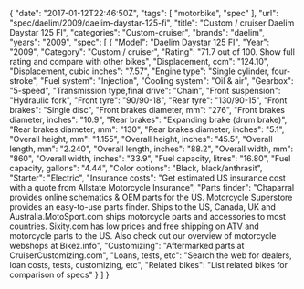 {
    "date": "2017-01-12T22:46:50Z",
    "tags": [
        "motorbike",
        "spec"
    ],
    "url": "spec\/daelim\/2009\/daelim-daystar-125-fi",
    "title": "Custom \/ cruiser Daelim Daystar 125 FI",
    "categories": "Custom-cruiser",
    "brands": "daelim",
    "years": "2009",
    "spec": [
        {
            "Model": "Daelim Daystar 125 FI",
            "Year": "2009",
            "Category": "Custom \/ cruiser",
            "Rating": "71.7 out of 100. Show full rating and compare with other bikes",
            "Displacement, ccm": "124.10",
            "Displacement, cubic inches": "7.57",
            "Engine type": "Single cylinder, four-stroke",
            "Fuel system": "Injection",
            "Cooling system": "Oil & air",
            "Gearbox": "5-speed",
            "Transmission type,final drive": "Chain",
            "Front suspension": "Hydraulic fork",
            "Front tyre": "90\/90-18",
            "Rear tyre": "130\/90-15",
            "Front brakes": "Single disc",
            "Front brakes diameter, mm": "276",
            "Front brakes diameter, inches": "10.9",
            "Rear brakes": "Expanding brake (drum brake)",
            "Rear brakes diameter, mm": "130",
            "Rear brakes diameter, inches": "5.1",
            "Overall height, mm": "1.155",
            "Overall height, inches": "45.5",
            "Overall length, mm": "2.240",
            "Overall length, inches": "88.2",
            "Overall width, mm": "860",
            "Overall width, inches": "33.9",
            "Fuel capacity, litres": "16.80",
            "Fuel capacity, gallons": "4.44",
            "Color options": "Black, black\/anthrasit",
            "Starter": "Electric",
            "Insurance costs": "Get estimated US insurance cost with a quote from Allstate Motorcycle Insurance",
            "Parts finder": "Chaparral provides online schematics & OEM parts for the US.   Motorcycle Superstore provides an easy-to-use parts finder. Ships to the US, Canada, UK and Australia.MotoSport.com ships motorcycle parts and accessories to most countries.    Sixity.com has low prices and free shipping on ATV and motorcycle parts to the US. Also check out our overview of motorcycle webshops at Bikez.info",
            "Customizing": "Aftermarked parts at CruiserCustomizing.com",
            "Loans, tests, etc": "Search the web for dealers, loan costs, tests, customizing, etc",
            "Related bikes": "List related bikes for comparison of specs"
        }
    ]
}